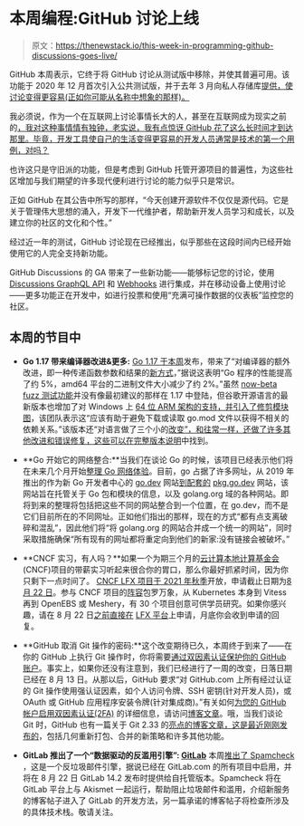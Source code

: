 # 本周编程:GitHub 讨论上线

> 原文：<https://thenewstack.io/this-week-in-programming-github-discussions-goes-live/>

GitHub 本周表示，它终于将 GitHub 讨论从测试版中移除，并使其普遍可用。该功能于 2020 年 12 月首次引入公共测试版，并于去年 3 月向私人存储库[提供，使讨论变得更容易(正如你可能从名称中想象的那样)。](https://github.blog/2021-03-09-github-discussions-now-available-for-private-repositories/?utm_source=thenewstack&utm_medium=website&utm_campaign=platform)

我必须说，作为一个在互联网上讨论事情长大的人，甚至在互联网成为现实之前的[，我对这种事情情有独钟，老实说，我有点惊讶 GitHub 花了这么长时间才到达那里。毕竟，开发工具使自己的生活变得更容易的开发人员通常是技术的第一个用例，对吗？](http://www.bbsdocumentary.com/)

也许这只是守旧派的功能，但是考虑到 GitHub 托管开源项目的普遍性，为这些社区增加与我们期望的许多现代便利进行讨论的能力似乎只是常识。

正如 GitHub 在其公告中所写的那样，“今天创建开源软件不仅仅是源代码。它是关于管理伟大思想的涌入，开发下一代维护者，帮助新开发人员学习和成长，以及建立你的社区的文化和个性。”

经过近一年的测试，GitHub 讨论现在已经推出，似乎那些在这段时间内已经开始使用它的人完全支持新功能。

GitHub Discussions 的 GA 带来了一些新功能——能够标记您的讨论，使用 [Discussions GraphQL API](https://docs.github.com/en/graphql/guides/using-the-graphql-api-for-discussions) 和 [Webhooks](https://docs.github.com/en/developers/webhooks-and-events/webhooks/webhook-events-and-payloads#discussion) 进行集成，并在移动设备上使用讨论——更多功能正在开发中，如进行投票和使用“充满可操作数据的仪表板”监控您的社区。

## 本周的节目中

*   **Go 1.17 带来编译器改进&更多:** [Go 1.17 于本周](https://blog.golang.org/go1.17)发布，带来了“对编译器的额外改进，即一种传递函数参数和结果的[新方式](https://golang.org/doc/go1.17#compiler)，”据说这表明“Go 程序的性能提高了约 5%，amd64 平台的二进制文件大小减少了约 2%。”虽然 [now-beta fuzz 测试功能](https://go.dev/blog/fuzz-beta)并没有像最初建议的那样在 1.17 中登陆，但谷歌开源语言的最新版本也增加了对 Windows 上 [64 位 ARM 架构的支持，并引入了](https://golang.org/doc/go1.17#ports)[修剪模块图](https://golang.org/doc/go1.17#go-command)，该团队表示这“应该有助于避免下载或读取 go.mod 文件以获得不相关的依赖关系。”该版本还“对语言做了三个小的[改变”，和往常一样，还做了许多其他改进和错误修复，这些可以在](https://golang.org/doc/go1.17#language)[完整版本说明](https://golang.org/doc/go1.17)中找到。
*   **Go 开始它的网络整合:**当我们在谈论 Go 的时候，该项目已经表示他们将在未来几个月开始[整理 Go 网络体验](https://go.dev/blog/tidy-web)。目前，go 占据了许多网址，从 2019 年推出的作为新 Go 开发者中心的 [go.dev](https://go.dev/) 网站[到配套的](https://go.dev/blog/go.dev) [pkg.go.dev](https://pkg.go.dev/) 网站，该网站旨在托管关于 Go 包和模块的信息，以及 golang.org 域的各种网站。即将到来的整理将包括把这些不同的网站整合到一个位置，在 go.dev，而不是它们目前所在的不同网址。正如他们指出的那样，现在的方式“都有点支离破碎和混乱”，因此他们将“将 golang.org 的网站合并成一个统一的网站”，同时采取措施确保“所有现有的网址都将重定向到他们的新家:没有链接会被破坏。”

*   **CNCF 实习，有人吗？**如果一个为期三个月的[云计算本地计算基金会](https://cncf.io/?utm_content=inline-mention) (CNCF)项目的带薪实习听起来很合你的胃口，那么你最好抓紧时间，因为你只剩下一点时间了。 [CNCF LFX 项目于 2021 年秋季](https://www.cncf.io/blog/2021/08/16/cncf-lfx-projects-are-open-for-fall-2021-apply-by-august-22nd/)开放，申请截止日期为[8 月 22 日](https://github.com/cncf/mentoring/blob/main/lfx-mentorship/2021/03-Fall/README.md)。参与 CNCF 项目的[阵容](https://github.com/cncf/mentoring/blob/main/lfx-mentorship/2021/03-Fall/project_ideas.md)包罗万象，从 Kubernetes 本身到 Vitess 再到 OpenEBS 或 Meshery，有 30 个项目创意可供学员研究。如果你感兴趣，请在 8 月 22 日[之前直接在](https://github.com/cncf/mentoring/blob/main/lfx-mentorship/2021/03-Fall/README.md) [LFX 平台](https://mentorship.lfx.linuxfoundation.org/#projects)上申请，月底你会收到申请的回复。
*   **GitHub 取消 Git 操作的密码:**这个改变期待已久，本周终于到来了——在你的 GitHub 上执行 Git 操作时，你将需要[通过双因素认证保护你的 GitHub 账户](https://github.blog/2021-08-16-securing-your-github-account-two-factor-authentication/)。事实上，如果你还没有注意到，我们已经进行了一周的改变，日落日期已经在 8 月 13 日。从那以后，GitHub 要求“对 GitHub.com 上所有经过认证的 Git 操作使用强认证因素，如个人访问令牌、SSH 密钥(针对开发人员)，或 OAuth 或 GitHub 应用程序安装令牌(针对集成商)。”有关如何[为您的 GitHub 帐户启用双因素认证(2FA)](https://docs.github.com/en/github/authenticating-to-github/securing-your-account-with-two-factor-authentication-2fa/configuring-two-factor-authentication) 的详细信息，请访问[博客文章](https://github.blog/2021-08-16-securing-your-github-account-two-factor-authentication/)。哦，当我们谈论 Git 时，GitHub 也有一篇关于 Git 2.33 的[亮点的博客文章，这是最近刚刚发布的](https://github.blog/2021-08-16-highlights-from-git-2-33/)，包括几何重新打包、合并的新策略和许多其他功能。

*   **GitLab 推出了一个“数据驱动的反滥用引擎”: [GitLab](https://about.gitlab.com/?utm_content=inline-mention)** 本周[推出了 Spamcheck](https://about.gitlab.com/blog/2021/08/19/introducing-spamcheck-data-driven-anti-abuse/) ，这是一个反垃圾邮件引擎，据说已经在 GitLab.com 的所有项目中启用，并将在 8 月 22 日 GitLab 14.2 发布时提供给自托管版本。Spamcheck 将在 GitLab 平台上与 Akismet 一起运行，帮助阻止垃圾邮件和滥用，介绍新服务的博客帖子进入了 GitLab 的开发方法，另一篇承诺的博客帖子将检查所涉及的具体技术栈。敬请关注。

<svg xmlns:xlink="http://www.w3.org/1999/xlink" viewBox="0 0 68 31" version="1.1"><title>Group</title> <desc>Created with Sketch.</desc></svg>